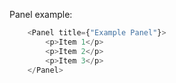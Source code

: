 Panel example:

```js
    <Panel title={"Example Panel"}>
        <p>Item 1</p>
        <p>Item 2</p>
        <p>Item 3</p>
    </Panel>
```